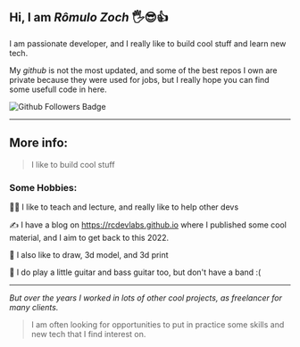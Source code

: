 ## Hi, I am *Rômulo Zoch* 🖐️😎👍

I am passionate developer, and I really like to build cool stuff and learn new tech.

My _github_ is not the most updated, and some of the best repos I own are private because they were used for jobs, but I really hope you can find some usefull code in here.

<img src="https://img.shields.io/github/followers/romuloctba?style=social" alt="Github Followers Badge" />

---

## More info:

> I like to build cool stuff


### Some Hobbies:

👨‍🏫 I like to teach and lecture, and really like to help other devs

✍️ I have a blog on https://rcdevlabs.github.io where I published some cool material, and I aim to get back to this 2022.

🎨 I also like to draw, 3d model, and 3d print

🎸 I do play a little guitar and bass guitar too, but don't have a band :(

---

*But over the years I worked in lots of other cool projects, as freelancer for many clients.*


> I am often looking for opportunities to put in practice some skills and new tech that I find interest on.


